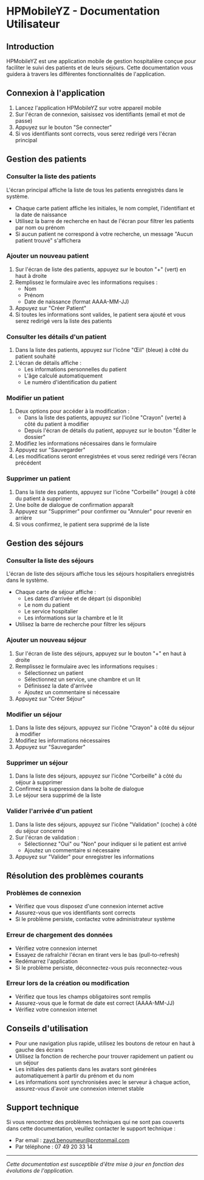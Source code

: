 # HPMobileYZ - Documentation Utilisateur

## Introduction

HPMobileYZ est une application mobile de gestion hospitalière conçue pour faciliter le suivi des patients et de leurs séjours. Cette documentation vous guidera à travers les différentes fonctionnalités de l'application.

## Connexion à l'application

1. Lancez l'application HPMobileYZ sur votre appareil mobile
2. Sur l'écran de connexion, saisissez vos identifiants (email et mot de passe)
3. Appuyez sur le bouton "Se connecter"
4. Si vos identifiants sont corrects, vous serez redirigé vers l'écran principal

## Gestion des patients

### Consulter la liste des patients

L'écran principal affiche la liste de tous les patients enregistrés dans le système.

- Chaque carte patient affiche les initiales, le nom complet, l'identifiant et la date de naissance
- Utilisez la barre de recherche en haut de l'écran pour filtrer les patients par nom ou prénom
- Si aucun patient ne correspond à votre recherche, un message "Aucun patient trouvé" s'affichera

### Ajouter un nouveau patient

1. Sur l'écran de liste des patients, appuyez sur le bouton "+" (vert) en haut à droite
2. Remplissez le formulaire avec les informations requises :
   - Nom
   - Prénom
   - Date de naissance (format AAAA-MM-JJ)
3. Appuyez sur "Créer Patient"
4. Si toutes les informations sont valides, le patient sera ajouté et vous serez redirigé vers la liste des patients

### Consulter les détails d'un patient

1. Dans la liste des patients, appuyez sur l'icône "Œil" (bleue) à côté du patient souhaité
2. L'écran de détails affiche :
   - Les informations personnelles du patient
   - L'âge calculé automatiquement
   - Le numéro d'identification du patient

### Modifier un patient

1. Deux options pour accéder à la modification :
   - Dans la liste des patients, appuyez sur l'icône "Crayon" (verte) à côté du patient à modifier
   - Depuis l'écran de détails du patient, appuyez sur le bouton "Éditer le dossier"
2. Modifiez les informations nécessaires dans le formulaire
3. Appuyez sur "Sauvegarder"
4. Les modifications seront enregistrées et vous serez redirigé vers l'écran précédent

### Supprimer un patient

1. Dans la liste des patients, appuyez sur l'icône "Corbeille" (rouge) à côté du patient à supprimer
2. Une boîte de dialogue de confirmation apparaît
3. Appuyez sur "Supprimer" pour confirmer ou "Annuler" pour revenir en arrière
4. Si vous confirmez, le patient sera supprimé de la liste

## Gestion des séjours

### Consulter la liste des séjours

L'écran de liste des séjours affiche tous les séjours hospitaliers enregistrés dans le système.

- Chaque carte de séjour affiche :
  - Les dates d'arrivée et de départ (si disponible)
  - Le nom du patient
  - Le service hospitalier
  - Les informations sur la chambre et le lit
- Utilisez la barre de recherche pour filtrer les séjours

### Ajouter un nouveau séjour

1. Sur l'écran de liste des séjours, appuyez sur le bouton "+" en haut à droite
2. Remplissez le formulaire avec les informations requises :
   - Sélectionnez un patient
   - Sélectionnez un service, une chambre et un lit
   - Définissez la date d'arrivée
   - Ajoutez un commentaire si nécessaire
3. Appuyez sur "Créer Séjour"

### Modifier un séjour

1. Dans la liste des séjours, appuyez sur l'icône "Crayon" à côté du séjour à modifier
2. Modifiez les informations nécessaires
3. Appuyez sur "Sauvegarder"

### Supprimer un séjour

1. Dans la liste des séjours, appuyez sur l'icône "Corbeille" à côté du séjour à supprimer
2. Confirmez la suppression dans la boîte de dialogue
3. Le séjour sera supprimé de la liste

### Valider l'arrivée d'un patient

1. Dans la liste des séjours, appuyez sur l'icône "Validation" (coche) à côté du séjour concerné
2. Sur l'écran de validation :
   - Sélectionnez "Oui" ou "Non" pour indiquer si le patient est arrivé
   - Ajoutez un commentaire si nécessaire
3. Appuyez sur "Valider" pour enregistrer les informations

## Résolution des problèmes courants

### Problèmes de connexion

- Vérifiez que vous disposez d'une connexion internet active
- Assurez-vous que vos identifiants sont corrects
- Si le problème persiste, contactez votre administrateur système

### Erreur de chargement des données

- Vérifiez votre connexion internet
- Essayez de rafraîchir l'écran en tirant vers le bas (pull-to-refresh)
- Redémarrez l'application
- Si le problème persiste, déconnectez-vous puis reconnectez-vous

### Erreur lors de la création ou modification

- Vérifiez que tous les champs obligatoires sont remplis
- Assurez-vous que le format de date est correct (AAAA-MM-JJ)
- Vérifiez votre connexion internet

## Conseils d'utilisation

- Pour une navigation plus rapide, utilisez les boutons de retour en haut à gauche des écrans
- Utilisez la fonction de recherche pour trouver rapidement un patient ou un séjour
- Les initiales des patients dans les avatars sont générées automatiquement à partir du prénom et du nom
- Les informations sont synchronisées avec le serveur à chaque action, assurez-vous d'avoir une connexion internet stable

## Support technique

Si vous rencontrez des problèmes techniques qui ne sont pas couverts dans cette documentation, veuillez contacter le support technique :

- Par email : zayd.benoumeur@protonmail.com
- Par téléphone : 07 49 20 33 14

---

*Cette documentation est susceptible d'être mise à jour en fonction des évolutions de l'application.*